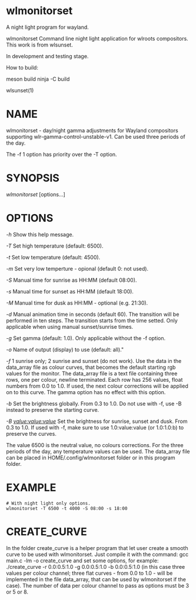 # wlmonitorset
A night light program for wayland.

wlmonitorset
Command line night light application for wlroots compositors.
This work is from wlsunset.

In development and testing stage.

How to build:

meson build
ninja -C build



wlsunset(1)

# NAME

wlmonitorset - day/night gamma adjustments for Wayland compositors supporting
wlr-gamma-control-unstable-v1. Can be used three periods of the day.

The -f 1 option has priority over the -T option.

# SYNOPSIS

*wlmonitorset* [options...]

# OPTIONS

*-h*
	Show this help message.

*-T* <temp>
	Set high temperature (default: 6500).

*-t* <temp>
	Set low temperature (default: 4500).

*-m* <temp>
	Set very low temperture - opional (default 0: not used).

*-S* <sunrise>
	Manual time for sunrise as HH:MM (default 08:00).

*-s* <sunset>
	Manual time for sunset as HH:MM (default 18:00).

*-M* <long>
	Manual time for dusk as HH:MM - optional (e.g. 21:30).

*-d* <duration>
	Manual animation time in seconds (default 60).
    The transition will be performed in ten steps.
    The transition starts from the time setted.
	Only applicable when using manual sunset/sunrise times.

*-g* <gamma>
	Set gamma (default: 1.0).
    Only applicable without the -f option.

*-o* <output>
    Name of output (display) to use (default: all)."

*-f <type>*
    1 sunrise only; 2 sunrise and sunset (do not work).
    Use the data in the data_array file as colour curves,
    that becomes the default starting rgb values for the monitor.
    The data_array file is a text file containing three rows, one per colour,
    newline terminated.
    Each row has 256 values, float numbers from 0.0 to 1.0.
    If used, the next colour corrections will be applied on to this curve.
    The gamma option has no effect with this option.

*-b <value>*
    Set the brightness globally. From 0.3 to 1.0. Do not use with -f,
    use -B instead to preserve the starting curve.

*-B <value:value:value>*
    Set the brightness for sunrise, sunset and dusk. From 0.3 to 1.0.
    If used with -f, make sure to use 1.0:value:value (or 1.0:1.0:b)
    to preserve the curves.

The value 6500 is the neutral value, no colours corrections.
For the three periods of the day, any temperature values can be used.
The data_array file can be placed in HOME/.config/wlmonitorset folder
or in this program folder.


# EXAMPLE

```
# With night light only options.
wlmonitorset -T 6500 -t 4000 -S 08:00 -s 18:00 
```

# CREATE_CURVE
In the folder create_curve is a helper program that let user create a smooth curve
to be used with wlmonitorset. Just compile it with the command: gcc main.c -lm -o create_curve 
and set some options, for example: ./create_curve -r 0.0:0.5:1.0 -g 0.0:0.5:1.0 -b 0.0:0.5:1.0 (in this case three values per colour channel; three flat curves - from 0.0 to 1.0 - will be implemented in the file data_array, that can be used by wlmonitorset if the case). The number of data per colour channel to pass as options must be 3 or 5 or 8.

